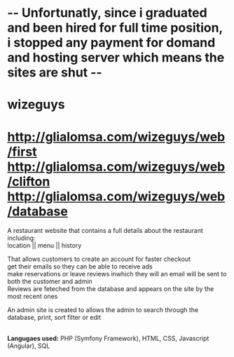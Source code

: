 <b> -- Unfortunatly, since i graduated and been hired for full time position, i stopped any payment for domand and hosting server  which means the sites are shut -- </b>
 =========
 
wizeguys
==========
http://glialomsa.com/wizeguys/web/first
http://glialomsa.com/wizeguys/web/clifton
http://glialomsa.com/wizeguys/web/database
========
A restaurant website that contains a full details about the restaurant including:
<br>location || menu || history
<br>

That allows customers to create an account for faster checkout<br>
get their emails so they can be able to receive ads<br>
make reservations or leave reviews inwhich they will an email will be sent to both the customer and admin
<br>Reviews are feteched from the database and appears on the site by the most recent ones


An admin site is created to allows the admin to search through the database, print, sort filter or edit


 

<br><b>Langugaes used:</b> PHP (Symfony Framework), HTML, CSS, Javascript (Angular), SQL
